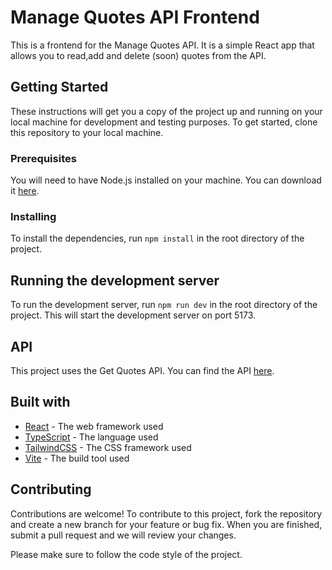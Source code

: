 # Manage Quotes API Frontend

This is a frontend for the Manage Quotes API. It is a simple React app that allows you to read,add and delete (soon) quotes from the API.

## Getting Started

These instructions will get you a copy of the project up and running on your local machine for development and testing purposes. To get started, clone this repository to your local machine.

### Prerequisites

You will need to have Node.js installed on your machine. You can download it [here](https://nodejs.org/en/download/).

### Installing

To install the dependencies, run `npm install` in the root directory of the project.

## Running the development server

To run the development server, run `npm run dev` in the root directory of the project. This will start the development server on port 5173.

## API

This project uses the Get Quotes API. You can find the API [here](https://github.com/TiagoRibeiro25/Get-Quotes-API).

## Built with

* [React](https://reactjs.org/) - The web framework used
* [TypeScript](https://www.typescriptlang.org/) - The language used
* [TailwindCSS](https://tailwindcss.com/) - The CSS framework used
* [Vite](https://vitejs.dev/) - The build tool used

## Contributing

Contributions are welcome! To contribute to this project, fork the repository and create a new branch for your feature or bug fix. When you are finished, submit a pull request and we will review your changes.

Please make sure to follow the code style of the project.
